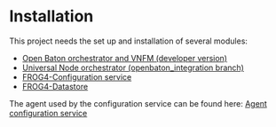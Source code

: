 # Installation
This project needs the set up and installation of several modules:
* [Open Baton orchestrator and VNFM (developer version)](http://openbaton.github.io/documentation/nfvo-installation-src/)
* [Universal Node orchestrator (openbaton_integration branch)](https://github.com/netgroup-polito/un-orchestrator/tree/openbaton_integration)
* [FROG4-Configuration service](https://github.com/netgroup-polito/frog4-config-service)
* [FROG4-Datastore](https://github.com/netgroup-polito/frog4-datastore)

The agent used by the configuration service can be found here:    [Agent configuration service](https://github.com/netgroup-polito/frog4-configurable-vnf)


